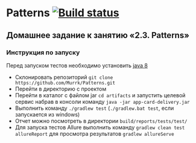 # Patterns [![Build status](https://ci.appveyor.com/api/projects/status/kf5odib1imdpe744?svg=true)](https://ci.appveyor.com/project/Murrk/patterns)

## Домашнее задание к занятию «2.3. Patterns»

### Инструкция по запуску

Перед запуском тестов необходимо установить [java 8](https://www.oracle.com/technetwork/java/javase/downloads/2133151)

* Склонировать репозиторий `git clone https://github.com/Murrk/Patterns.git`
* Перейти в директорию с проектом
* Перейти в каталог с файлом jar `cd artifacts` и запустить целевой сервис набрав в консоли команду `java -jar app-card-delivery.jar`
* Выполнить команду `./gradlew test` (`./gradlew.bat test`, если запускается из windows)
* Отчет можно посмотреть в директории `build/reports/tests/test/`
* Для запуска тестов Allure выполнить команду `gradlew clean test allureReport` для просмотра результатов `gradlew allureServe`